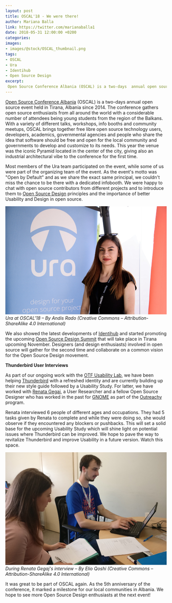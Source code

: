 ```yaml
---
layout: post
title: OSCAL'18 - We were there!
author: Mariana Balla
link: https://twitter.com/marianaballa1
date: 2018-05-31 12:00:00 +0200
categories: 
images:
- images/@stock/OSCAL_thumbnail.png
tags:
- OSCAL
- Ura
- Identihub
- Open Source Design
excerpt:
 Open Source Conference Albania (OSCAL) is a two-days  annual open source event held in Tirana, Albania since 2014. The conference gathers open source enthusiasts from all around the world with a considerable number of attendees being young students from the region of the Balkans. Most members of the Ura team participated on the event, while some of us were part of the organizing team of the event.[…]
---
```


[Open Source Conference Albania](https://oscal.openlabs.cc/) (OSCAL) is a two-days  annual open source event held in Tirana, Albania since 2014.  The conference gathers open source enthusiasts from all around the world with a considerable number of attendees being young students from the region of the Balkans. With a variety of different talks, workshops, info booths and community meetups, OSCAL brings together free libre open source technology users, developers, academics, governmental agencies and people who share the idea that software should be free and open for the local community and governments to develop and customize to its needs. This year the venue was the iconic Pyramid located in the center of the city, giving also an industrial architectural vibe to the conference for the first time.

Most members of the Ura team participated on the event, while some of us were part of the organizing team of the event. As the event's motto was "Open by Default" and as we share the exact same principal, we couldn't miss the chance to be there with a dedicated infobooth. We were happy to chat with open source contributors from different projects and to introduce them to [Open Source Design](https://opensourcedesign.net/) principles and the importance of better Usability and Design in open source.

![Ura](/images/@stock/OSCALMariana.jpg)
<i>Ura at OSCAL'18 – By Andis Rado (Creative Commons – Attribution-ShareAlike 4.0 International)</i>

We also showed the latest developments of [Identihub](https://identihub.co/) and started promoting the upcoming [Open Source Design Summit](https://github.com/opensourcedesign/organization/issues/103) that will take place in Tirana upcoming November. Designers (and design enthusiasts) involved in open source will gather for the second time and collaborate on a common vision for the Open Source Design movement.

**Thunderbird User Interviews**

As part of our ongoing work with the [OTF Usability Lab](https://www.opentech.fund/lab/usability-lab), we have been helping [Thunderbird](https://www.thunderbird.net/en-US/) with a refreshed identity and are currently building up their new style guide followed by a Usability Study. For latter, we have worked with [Renata Gegaj](https://renatagegaj.wordpress.com/), a User Researcher and a fellow Open Source Designer who has worked in the past for [GNOME](https://www.gnome.org/) as part of the [Outreachy](https://www.outreachy.org/) program.

Renata interviewed 6 people of different ages and occupations. They had 5 tasks given by Renata to complete and while they were doing so, she would observe if they encountered any blockers or pushbacks. 
This will set a solid base for the upcoming Usability Study which will shine light on potential issues where Thunderbird can be improved. We hope to pave the way to revitalize Thunderbird and improve Usability in a future version. Watch this space. 

![Renata Gegaj](/images/@stock/OSCALRenata.jpg)
<i>During Renata Gegaj's interview – By Elio Qoshi (Creative Commons – Attribution-ShareAlike 4.0 International)</i>

It was great to be part of OSCAL again. As the 5th anniversary of the conference, it marked a milestone for our local communities in Albania. We hope to see more Open Source Design enthusiasts at the next event!
